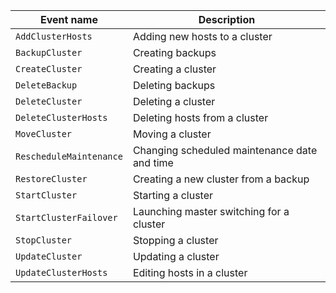 | Event name | Description |
--- | ---
| `AddClusterHosts` | Adding new hosts to a cluster |
| `BackupCluster` | Creating backups |
| `CreateCluster` | Creating a cluster |
| `DeleteBackup` | Deleting backups |
| `DeleteCluster` | Deleting a cluster |
| `DeleteClusterHosts` | Deleting hosts from a cluster |
| `MoveCluster` | Moving a cluster |
| `RescheduleMaintenance` | Changing scheduled maintenance date and time |
| `RestoreCluster` | Creating a new cluster from a backup |
| `StartCluster` | Starting a cluster |
| `StartClusterFailover` | Launching master switching for a cluster |
| `StopCluster` | Stopping a cluster |
| `UpdateCluster` | Updating a cluster |
| `UpdateClusterHosts` | Editing hosts in a cluster |